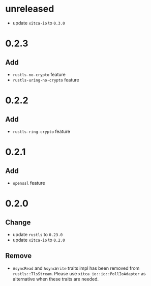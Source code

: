 # unreleased
- update `xitca-io` to `0.3.0`

# 0.2.3
## Add
- `rustls-no-crypto` feature
- `rustls-uring-no-crypto` feature

# 0.2.2
## Add
- `rustls-ring-crypto` feature

# 0.2.1
## Add
- `openssl` feature

# 0.2.0
## Change
- update `rustls` to `0.23.0`
- update `xitca-io` to `0.2.0`

## Remove
- `AsyncRead` and `AsyncWrite` traits impl has been removed from `rustls::TlsStream`. Please use `xitca_io::io::PollIoAdapter` as alternative when these traits are needed.
